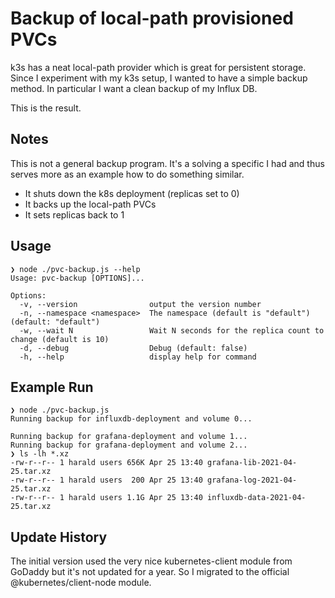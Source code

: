 # Backup of local-path provisioned PVCs

k3s has a neat local-path provider which is great for persistent storage. Since I experiment with my k3s setup, I wanted to have a simple backup method. In particular I want a clean backup of my Influx DB.

This is the result.

## Notes

This is not a general backup program. It's a solving a specific I had and thus serves more as an example how to do something similar.

- It shuts down the k8s deployment (replicas set to 0)
- It backs up the local-path PVCs
- It sets replicas back to 1

## Usage

```
❯ node ./pvc-backup.js --help
Usage: pvc-backup [OPTIONS]...

Options:
  -v, --version                output the version number
  -n, --namespace <namespace>  The namespace (default is "default") (default: "default")
  -w, --wait N                 Wait N seconds for the replica count to change (default is 10)
  -d, --debug                  Debug (default: false)
  -h, --help                   display help for command
```

## Example Run

```
❯ node ./pvc-backup.js
Running backup for influxdb-deployment and volume 0...

Running backup for grafana-deployment and volume 1...
Running backup for grafana-deployment and volume 2...
❯ ls -lh *.xz
-rw-r--r-- 1 harald users 656K Apr 25 13:40 grafana-lib-2021-04-25.tar.xz
-rw-r--r-- 1 harald users  200 Apr 25 13:40 grafana-log-2021-04-25.tar.xz
-rw-r--r-- 1 harald users 1.1G Apr 25 13:40 influxdb-data-2021-04-25.tar.xz
```

## Update History

The initial version used the very nice kubernetes-client module from GoDaddy but it's not updated for a year.
So I migrated to the official @kubernetes/client-node module.
